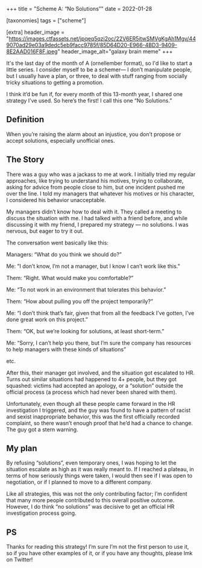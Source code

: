 +++
title = "Scheme A: “No Solutions”"
date = 2022-01-28

[taxonomies]
tags = ["scheme"]

[extra]
header_image = "https://images.ctfassets.net/jpqeq5qzj2oc/22V6ER5itwSMVgKgAh1Mgv/449070ad29e03a9dedc5eb9facc9785f/85D64D20-E966-4BD3-9409-8E2AAD016F8F.jpeg"
header_image_alt="galaxy brain meme"
+++

It's the last day of the month of A (ornellember format), so I'd like to start a little series. I consider myself to be a schemer— I don’t manipulate people, but I usually have a plan, or three, to deal with stuff ranging from socially tricky situations to getting a promotion.

I think it’d be fun if, for every month of this 13-month year, I shared one strategy I’ve used. So here’s the first! I call this one “No Solutions.”

## Definition

When you’re raising the alarm about an injustice, you don’t propose or accept solutions, especially unofficial ones.

## The Story

There was a guy who was a jackass to me at work. I initially tried my regular approaches, like trying to understand his motives, trying to collaborate, asking for advice from people close to him, but one incident pushed me over the line. I told my managers that whatever his motives or his character, I considered his behavior unacceptable.

My managers didn’t know how to deal with it. They called a meeting to discuss the situation with me. I had talked with a friend before, and while discussing it with my friend, I prepared my strategy — no solutions. I was nervous, but eager to try it out.

The conversation went basically like this:

Managers: “What do you think we should do?”

Me: ”I don’t know, I’m not a manager, but I know I can’t work like this.”

Them: “Right. What would make you comfortable?”

Me: “To not work in an environment that tolerates this behavior.”

Them: “How about pulling you off the project temporarily?”

Me: “I don’t think that’s fair, given that from all the feedback I’ve gotten, I’ve done great work on this project.”

Them: “OK, but we’re looking for solutions, at least short-term.”

Me: “Sorry, I can’t help you there, but I’m sure the company has resources to help managers with these kinds of situations”

etc.

After this, their manager got involved, and the situation got escalated to HR. Turns out similar situations had happened to 4+ people, but they got squashed: victims had accepted an apology, or a “solution” outside the official process (a process which had never been shared with them).

Unfortunately, even though all these people came forward in the HR investigation I triggered, and the guy was found to have a pattern of racist and sexist inappropriate behavior, this was the first officially recorded complaint, so there wasn’t enough proof that he’d had a chance to change. The guy got a stern warning.

## My plan

By refusing “solutions”, even temporary ones, I was hoping to let the situation escalate as high as it was really meant to. If I reached a plateau, in terms of how seriously things were taken, I would then see if I was open to negotiation, or if I planned to move to a different company.

Like all strategies, this was not the only contributing factor; I’m confident that many more people contributed to this overall positive outcome. However, I do think “no solutions” was decisive to get an official HR investigation process going.

## PS

Thanks for reading this strategy! I’m sure I’m not the first person to use it, so if you have other examples of it, or if you have any thoughts, please lmk on Twitter!